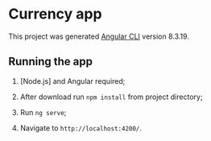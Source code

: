 # Currency app

This project was generated  [Angular CLI](https://github.com/angular/angular-cli) version 8.3.19.

## Running the app

1. [Node.js] and Angular required;

2. After download run `npm install` from project directory;

3. Run `ng serve`; 

4. Navigate to `http://localhost:4200/`.
